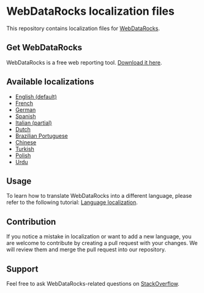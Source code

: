 # WebDataRocks localization files 

This repository contains localization files for [WebDataRocks](https://www.webdatarocks.com/).

## Get WebDataRocks
WebDataRocks is a free web reporting tool. [Download it here](https://www.webdatarocks.com/doc/download/).

## Available localizations
- [English (default)](/en.json)
- [French](/fr.json)
- [German](/de.json)
- [Spanish](/es.json)
- [Italian (partial)](/it.json)
- [Dutch](/nl.json)
- [Brazilian Portuguese](/pr.json)
- [Chinese](/zh.json)
- [Turkish](/tr.json)
- [Polish](/pl.json)
- [Urdu](ur.json)

## Usage
To learn how to translate WebDataRocks into a different language, please refer to the following tutorial: [Language localization](https://www.webdatarocks.com/doc/language-localization/).

## Contribution
If you notice a mistake in localization or want to add a new language, you are welcome to contribute by creating a pull request with your changes. We will review them and merge the pull request into our repository.

## Support
Feel free to ask WebDataRocks-related questions on [StackOverflow](https://stackoverflow.com/questions/tagged/webdatarocks).
